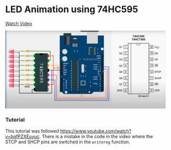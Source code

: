 # LED Animation using 74HC595

[Watch Video](https://drive.google.com/file/d/1fMUkw7gXiXnD8TIk0f-dU1kkPr-oWuAp/preview)

![Alt text](./diagram.png?raw=true "Circuit Diagram")

### Tutorial

This tutorial was followed https://www.youtube.com/watch?v=bqfPZXEuyuc. There is a mistake in the code in the video where the STCP and SHCP pins are switched in the `writereg` function.
